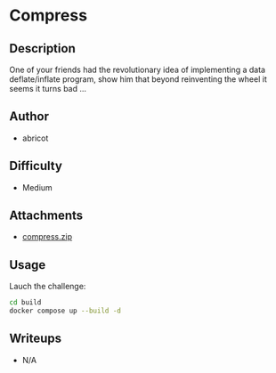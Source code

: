 # Compress

## Description 
One of your friends had the revolutionary idea of ​​implementing a data deflate/inflate program, show him that beyond reinventing the wheel it seems it turns bad ...

## Author
- abricot 

## Difficulty
- Medium

## Attachments
- [compress.zip](attachments/compress.zip)

## Usage

Lauch the challenge:
```sh
cd build 
docker compose up --build -d
```

## Writeups
- N/A

